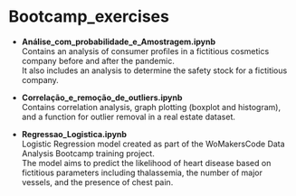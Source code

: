 # Bootcamp_exercises

* **Análise_com_probabilidade_e_Amostragem.ipynb**  
  Contains an analysis of consumer profiles in a fictitious cosmetics company before and after the pandemic.  
  It also includes an analysis to determine the safety stock for a fictitious company.

* **Correlação_e_remoção_de_outliers.ipynb**  
  Contains correlation analysis, graph plotting (boxplot and histogram), and a function for outlier removal in a real estate dataset.

* **Regressao_Logistica.ipynb**  
  Logistic Regression model created as part of the WoMakersCode Data Analysis Bootcamp training project.  
  The model aims to predict the likelihood of heart disease based on fictitious parameters including thalassemia, the number of major vessels, and the presence of chest pain.
